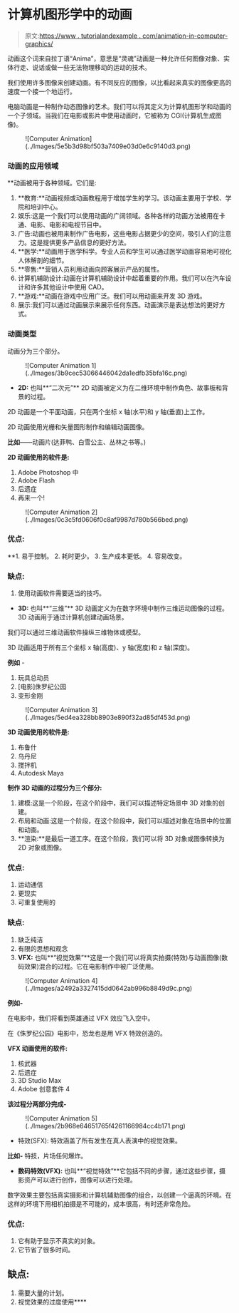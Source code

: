 # 计算机图形学中的动画

> 原文:[https://www . tutorialandexample . com/animation-in-computer-graphics/](https://www.tutorialandexample.com/animation-in-computer-graphics/)

动画这个词来自拉丁语“Anima”，意思是“灵魂”动画是一种允许任何图像对象、实体行走、说话或做一些无法物理移动的运动的技术。

我们使用许多图像来创建动画。有不同反应的图像，以比看起来真实的图像更高的速度一个接一个地运行。

电脑动画是一种制作动态图像的艺术。我们可以将其定义为计算机图形学和动画的一个子领域。当我们在电影或影片中使用动画时，它被称为 CGI(计算机生成图像)。

<figure class="aligncenter">![Computer Animation](../Images/5e5b3d98bf503a7409e03d0e6c9140d3.png)</figure>

### **动画的应用领域**

 **动画被用于各种领域。它们是:

1.  **教育:**动画视频或动画教程用于增加学生的学习。该动画主要用于学校、学院和培训中心。
2.  娱乐:这是一个我们可以使用动画的广阔领域。各种各样的动画方法被用在卡通、电影、电影和电视节目中。
3.  广告:动画也被用来制作广告电影，这些电影占据更少的空间，吸引人们的注意力。这是提供更多产品信息的更好方法。
4.  **医学:**动画用于医学科学。专业人员和学生可以通过医学动画容易地可视化人体解剖的细节。
5.  **零售:**营销人员利用动画向顾客展示产品的属性。
6.  计算机辅助设计:动画在计算机辅助设计中起着重要的作用。我们可以在汽车设计和许多其他设计中使用 CAD。
7.  **游戏:**动画在游戏中应用广泛。我们可以用动画来开发 3D 游戏。
8.  展示:我们可以通过动画展示来展示任何东西。动画演示是表达想法的更好方式。

### **动画类型**

动画分为三个部分。

<figure class="aligncenter">![Computer Animation 1](../Images/3b9cec53066446042da1edfb35bfa16c.png)</figure>

*   **2D:** 也叫**“二次元”** 2D 动画被定义为在二维环境中制作角色、故事板和背景的过程。

2D 动画是一个平面动画，只在两个坐标 x 轴(水平)和 y 轴(垂直)上工作。

2D 动画使用光栅和矢量图形制作和编辑动画图像。

**比如**——动画片(达菲鸭、白雪公主、丛林之书等。)

**2D 动画使用的软件是:**

1.  Adobe Photoshop 中
2.  Adobe Flash
3.  后遗症
4.  再来一个!

<figure class="aligncenter">![Computer Animation 2](../Images/0c3c5fd0606f0c8af9987d780b566bed.png)</figure>

### **优点:**

 **1.  易于控制。
2.  耗时更少。
3.  生产成本更低。
4.  容易改变。

### **缺点:**

1.  使用动画软件需要适当的技巧。

*   **3D:** 也叫**“三维”** 3D 动画定义为在数字环境中制作三维运动图像的过程。3D 动画用于通过计算机创建动画场景。

我们可以通过三维动画软件操纵三维物体或模型。

3D 动画适用于所有三个坐标 x 轴(高度)、y 轴(宽度)和 z 轴(深度)。

**例如** -

1.  玩具总动员
2.  [电影]侏罗纪公园
3.  变形金刚

<figure class="aligncenter">![Computer Animation 3](../Images/5ed4ea328bb8903e890f32ad85df453d.png)</figure>

**3D 动画使用的软件是:**

1.  布鲁什
2.  乌丹尼
3.  搅拌机
4.  Autodesk Maya

**制作 3D 动画的过程分为三个部分:**

1.  建模:这是一个阶段，在这个阶段中，我们可以描述特定场景中 3D 对象的创建。
2.  布局和动画:这是一个阶段，在这个阶段中，我们可以描述对象在场景中的位置和动画。
3.  **渲染:**是最后一道工序。在这个阶段，我们可以将 3D 对象或图像转换为 2D 对象或图像。

### **优点:**

1.  运动通信
2.  更现实
3.  可重复使用的

### **缺点:**

1.  缺乏纯洁
2.  有限的思想和观念
3.  **VFX:** 也叫**“视觉效果”**这是一个我们可以将真实拍摄(特效)与动画图像(数码效果)混合的过程。它在电影制作中被广泛使用。

<figure class="aligncenter">![Computer Animation 4](../Images/a2492a3327415dd0642ab996b8849d9c.png)</figure>

**例如-**

在电影中，我们将看到英雄通过 VFX 效应飞入空中。

在《侏罗纪公园》电影中，恐龙也是用 VFX 特效创造的。

**VFX 动画使用的软件:**

1.  核武器
2.  后遗症
3.  3D Studio Max
4.  Adobe 创意套件 4

**该过程分两部分完成-**

<figure class="aligncenter">![Computer Animation 5](../Images/2b968e64651765f4261166984cc4b171.png)</figure>

*   特效(SFX): 特效涵盖了所有发生在真人表演中的视觉效果。

**比如-** 特技，片场任何爆炸。

*   **数码特效(VFX):** 也叫**“视觉特效”**它包括不同的步骤，通过这些步骤，摄影资产可以进行创作，图像可以进行处理。

数字效果主要包括真实摄影和计算机辅助图像的组合，以创建一个逼真的环境。在这样的环境下用相机拍摄是不可能的，成本很高，有时还非常危险。

### **优点:**

1.  它有助于显示不真实的对象。
2.  它节省了很多时间。

## **缺点:**

1.  需要大量的计划。
2.  视觉效果的过度使用****